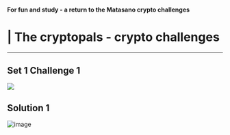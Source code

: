 #### For fun and study - a return to the Matasano crypto challenges
# | The cryptopals - crypto challenges
---

## Set 1 Challenge 1
![](https://i.imgur.com/2G7biTg.png)

## Solution 1
![image](https://user-images.githubusercontent.com/12489182/180850196-a84e65e6-4109-4a0a-b7f1-ffe0c23b27b2.png)
